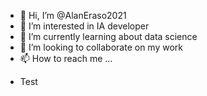 - 👋 Hi, I’m @AlanEraso2021
- 👀 I’m interested in IA developer 
- 🌱 I’m currently learning about data science
- 💞️ I’m looking to collaborate on my work
- 📫 How to reach me ...

<!---
AlanEraso2021/AlanEraso2021 is a ✨ special ✨ repository because its `README.md` (this file) appears on your GitHub profile.
You can click the Preview link to take a look at your changes.
--->
- Test
